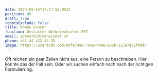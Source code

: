 ```yaml
---
date: 2024-09-15T17:17:52.051Z
position: 45
draft: true
robotsExclude: false
title: Roman Gonser
function: Gestalter Werbetechniker EFZ
email: gonser@3dimensional.ch
phone: +41 44 422 44 25
image: https://ucarecdn.com/08fe74a8-70ce-4648-962b-c2397dc1f0dd/
---
```

Oft reichen ein paar Zeilen nicht aus, eine Person zu beschreiben.
Hier könnte das der Fall sein. 
Oder wir suchen einfach noch nach der richtigen Formulierung.
